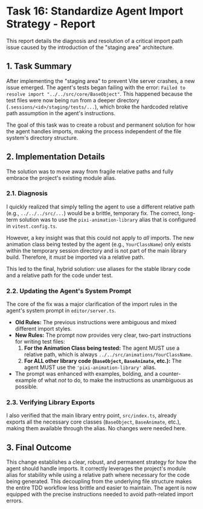 # Task 16: Standardize Agent Import Strategy - Report

This report details the diagnosis and resolution of a critical import path issue caused by the introduction of the "staging area" architecture.

## 1. Task Summary

After implementing the "staging area" to prevent Vite server crashes, a new issue emerged. The agent's tests began failing with the error: `Failed to resolve import "../../src/core/BaseObject"`. This happened because the test files were now being run from a deeper directory (`.sessions/<id>/staging/tests/...`), which broke the hardcoded relative path assumption in the agent's instructions.

The goal of this task was to create a robust and permanent solution for how the agent handles imports, making the process independent of the file system's directory structure.

## 2. Implementation Details

The solution was to move away from fragile relative paths and fully embrace the project's existing module alias.

### 2.1. Diagnosis

I quickly realized that simply telling the agent to use a different relative path (e.g., `../../../src/...`) would be a brittle, temporary fix. The correct, long-term solution was to use the `pixi-animation-library` alias that is configured in `vitest.config.ts`.

However, a key insight was that this could not apply to *all* imports. The new animation class being tested by the agent (e.g., `YourClassName`) only exists within the temporary session directory and is not part of the main library build. Therefore, it *must* be imported via a relative path.

This led to the final, hybrid solution: use aliases for the stable library code and a relative path for the code under test.

### 2.2. Updating the Agent's System Prompt

The core of the fix was a major clarification of the import rules in the agent's system prompt in `editor/server.ts`.

*   **Old Rules:** The previous instructions were ambiguous and mixed different import styles.
*   **New Rules:** The prompt now provides very clear, two-part instructions for writing test files:
    1.  **For the Animation Class being tested:** The agent MUST use a relative path, which is always `../../src/animations/YourClassName`.
    2.  **For ALL other library code (`BaseObject`, `BaseAnimate`, etc.):** The agent MUST use the `'pixi-animation-library'` alias.
*   The prompt was enhanced with examples, bolding, and a counter-example of what *not* to do, to make the instructions as unambiguous as possible.

### 2.3. Verifying Library Exports

I also verified that the main library entry point, `src/index.ts`, already exports all the necessary core classes (`BaseObject`, `BaseAnimate`, etc.), making them available through the alias. No changes were needed here.

## 3. Final Outcome

This change establishes a clear, robust, and permanent strategy for how the agent should handle imports. It correctly leverages the project's module alias for stability while using a relative path where necessary for the code being generated. This decoupling from the underlying file structure makes the entire TDD workflow less brittle and easier to maintain. The agent is now equipped with the precise instructions needed to avoid path-related import errors.
